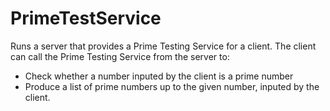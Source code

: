 PrimeTestService
================

Runs a server that provides a Prime Testing Service for a client.
The client can call the Prime Testing Service from the server to:
- Check whether a number inputed by the client is a prime number
- Produce a list of prime numbers up to the given number, inputed by the client.
